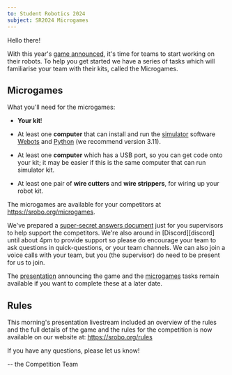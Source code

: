 ```yaml
---
to: Student Robotics 2024
subject: SR2024 Microgames
---
```


Hello there!

With this year's [game announced][presentation], it's time for teams to start
working on their robots. To help you get started we have a series of tasks which
will familiarise your team with their kits, called the Microgames.

## Microgames

What you'll need for the microgames:

- **Your kit**!

- At least one **computer** that can install and run the [simulator][simulator]
  software [Webots][webots] and [Python][python] (we recommend version 3.11).

- At least one **computer** which has a USB port, so you can get code onto your
  kit; it may be easier if this is the same computer that can run simulator kit.

- At least one pair of **wire cutters** and **wire strippers**, for wiring up
  your robot kit.

The microgames are available for your competitors at <https://srobo.org/microgames>.

We've prepared a [super-secret answers document][microgames-answers] just for
you supervisors to help support the competitors. We're also around in
[Discord][discord] until about 4pm to provide support so please do encourage
your team to ask questions in ⁠quick-questions, or your team channels. We can
also join a voice calls with your team, but you (the supervisor) do need to be
present for us to join.

The [presentation][presentation] announcing the game and the
[microgames](https://srobo.org/microgames) tasks remain available if you want to
complete these at a later date.

## Rules

This morning's presentation livestream included an overview of the rules and the
full details of the game and the rules for the competition is now available on
our website at: <https://srobo.org/rules>

If you have any questions, please let us know!

-- the Competition Team

[presentation]: https://www.youtube.com/watch?v=sQeEEVy9zvM
[simulator]: https://studentrobotics.org/docs/simulator
[webots]: https://cyberbotics.com/#download
[python]: https://www.python.org/downloads/
[microgames-answers]: <redacted>
